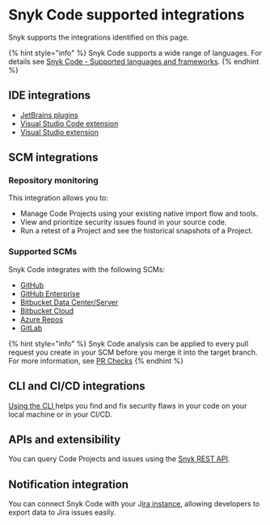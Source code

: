 # Snyk Code supported integrations

Snyk supports the integrations identified on this page.

{% hint style="info" %}
Snyk Code supports a wide range of languages. For details see [Snyk Code - Supported languages and frameworks](broken-reference).
{% endhint %}

## **IDE integrations**

* [JetBrains plugins](../../../integrations/ide-tools/jetbrains-plugins/)
* [Visual Studio Code extension](../../../integrations/ide-tools/visual-studio-code-extension/)
* [Visual Studio extension](../../../integrations/ide-tools/visual-studio-extension/)

## SCM integrations

### Repository monitoring

This integration allows you to:

* Manage Code Projects using your existing native import flow and tools.
* View and prioritize security issues found in your source code.
* Run a retest of a Project and see the historical snapshots of a Project.

### Supported SCMs

Snyk Code integrates with the following SCMs:

* [GitHub](https://docs.snyk.io/integrations/git-repository-scm-integrations/github-integration)
* [GitHub Enterprise](https://docs.snyk.io/integrations/git-repository-scm-integrations/github-enterprise-integration)
* [Bitbucket Data Center/Server](https://docs.snyk.io/integrations/git-repository-scm-integrations/bitbucket-data-center-server-integration)
* [Bitbucket Cloud](https://docs.snyk.io/integrations/git-repository-scm-integrations/bitbucket-cloud-integration)
* [Azure Repos](https://docs.snyk.io/integrations/git-repository-scm-integrations/azure-repos-integration)
* [GitLab](https://docs.snyk.io/integrations/git-repository-scm-integrations/gitlab-integration)

{% hint style="info" %}
Snyk Code analysis can be applied to every pull request you create in your SCM before you merge it into the target branch. For more information, see [PR Checks](../../run-pr-checks/)
{% endhint %}

## CLI and CI/CD integrations

[Using the CLI ](../../../snyk-cli/analyze-code-with-the-snyk-code-cli/)helps you find and fix security flaws in your code on your local machine or in your CI/CD.

## APIs and extensibility

You can query Code Projects and issues using the [Snyk REST API](https://apidocs.snyk.io/#overview).

## Notification integration

You can connect Snyk Code with your J[ira instance](../../../integrations/notifications-ticketing-system-integrations/jira.md), allowing developers to export data to Jira issues easily.

